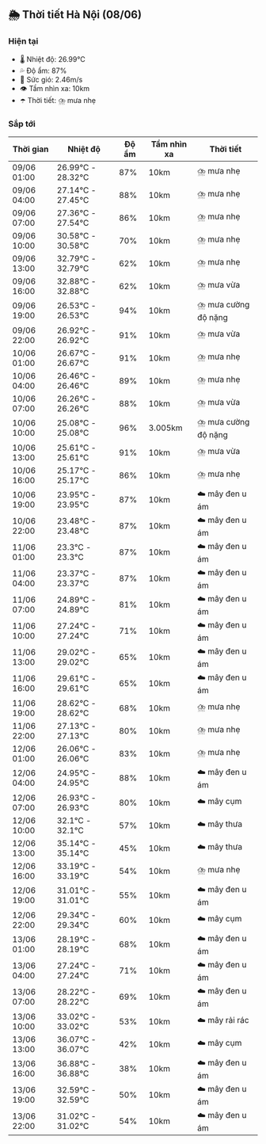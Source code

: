 ## 🌦️ Thời tiết Hà Nội (08/06)

### Hiện tại

- 🌡️ Nhiệt độ: 26.99℃
- 💦 Độ ẩm: 87%
- 💨 Sức gió: 2.46m/s
- 👁️ Tầm nhìn xa: 10km
- ☂️ Thời tiết: ⛈️ mưa nhẹ

### Sắp tới

| Thời gian | Nhiệt độ | Độ ẩm | Tầm nhìn xa | Thời tiết |
| --- | --- | --- | --- | --- |
| 09/06 01:00 | 26.99℃ - 28.32℃ | 87% | 10km | ⛈️ mưa nhẹ |
| 09/06 04:00 | 27.14℃ - 27.45℃ | 88% | 10km | ⛈️ mưa nhẹ |
| 09/06 07:00 | 27.36℃ - 27.54℃ | 86% | 10km | ⛈️ mưa nhẹ |
| 09/06 10:00 | 30.58℃ - 30.58℃ | 70% | 10km | ⛈️ mưa nhẹ |
| 09/06 13:00 | 32.79℃ - 32.79℃ | 62% | 10km | ⛈️ mưa nhẹ |
| 09/06 16:00 | 32.88℃ - 32.88℃ | 62% | 10km | ⛈️ mưa vừa |
| 09/06 19:00 | 26.53℃ - 26.53℃ | 94% | 10km | ⛈️ mưa cường độ nặng |
| 09/06 22:00 | 26.92℃ - 26.92℃ | 91% | 10km | ⛈️ mưa vừa |
| 10/06 01:00 | 26.67℃ - 26.67℃ | 91% | 10km | ⛈️ mưa nhẹ |
| 10/06 04:00 | 26.46℃ - 26.46℃ | 89% | 10km | ⛈️ mưa nhẹ |
| 10/06 07:00 | 26.26℃ - 26.26℃ | 88% | 10km | ⛈️ mưa vừa |
| 10/06 10:00 | 25.08℃ - 25.08℃ | 96% | 3.005km | ⛈️ mưa cường độ nặng |
| 10/06 13:00 | 25.61℃ - 25.61℃ | 91% | 10km | ⛈️ mưa vừa |
| 10/06 16:00 | 25.17℃ - 25.17℃ | 86% | 10km | ⛈️ mưa nhẹ |
| 10/06 19:00 | 23.95℃ - 23.95℃ | 87% | 10km | ☁️ mây đen u ám |
| 10/06 22:00 | 23.48℃ - 23.48℃ | 87% | 10km | ☁️ mây đen u ám |
| 11/06 01:00 | 23.3℃ - 23.3℃ | 87% | 10km | ☁️ mây đen u ám |
| 11/06 04:00 | 23.37℃ - 23.37℃ | 87% | 10km | ☁️ mây đen u ám |
| 11/06 07:00 | 24.89℃ - 24.89℃ | 81% | 10km | ☁️ mây đen u ám |
| 11/06 10:00 | 27.24℃ - 27.24℃ | 71% | 10km | ☁️ mây đen u ám |
| 11/06 13:00 | 29.02℃ - 29.02℃ | 65% | 10km | ☁️ mây đen u ám |
| 11/06 16:00 | 29.61℃ - 29.61℃ | 65% | 10km | ☁️ mây đen u ám |
| 11/06 19:00 | 28.62℃ - 28.62℃ | 68% | 10km | ⛈️ mưa nhẹ |
| 11/06 22:00 | 27.13℃ - 27.13℃ | 80% | 10km | ⛈️ mưa nhẹ |
| 12/06 01:00 | 26.06℃ - 26.06℃ | 83% | 10km | ⛈️ mưa nhẹ |
| 12/06 04:00 | 24.95℃ - 24.95℃ | 88% | 10km | ☁️ mây đen u ám |
| 12/06 07:00 | 26.93℃ - 26.93℃ | 80% | 10km | ☁️ mây cụm |
| 12/06 10:00 | 32.1℃ - 32.1℃ | 57% | 10km | ☁️ mây thưa |
| 12/06 13:00 | 35.14℃ - 35.14℃ | 45% | 10km | ☁️ mây thưa |
| 12/06 16:00 | 33.19℃ - 33.19℃ | 54% | 10km | ⛈️ mưa nhẹ |
| 12/06 19:00 | 31.01℃ - 31.01℃ | 55% | 10km | ☁️ mây đen u ám |
| 12/06 22:00 | 29.34℃ - 29.34℃ | 60% | 10km | ☁️ mây cụm |
| 13/06 01:00 | 28.19℃ - 28.19℃ | 68% | 10km | ☁️ mây đen u ám |
| 13/06 04:00 | 27.24℃ - 27.24℃ | 71% | 10km | ☁️ mây đen u ám |
| 13/06 07:00 | 28.22℃ - 28.22℃ | 69% | 10km | ☁️ mây đen u ám |
| 13/06 10:00 | 33.02℃ - 33.02℃ | 53% | 10km | ☁️ mây rải rác |
| 13/06 13:00 | 36.07℃ - 36.07℃ | 42% | 10km | ☁️ mây cụm |
| 13/06 16:00 | 36.88℃ - 36.88℃ | 38% | 10km | ☁️ mây đen u ám |
| 13/06 19:00 | 32.59℃ - 32.59℃ | 50% | 10km | ☁️ mây đen u ám |
| 13/06 22:00 | 31.02℃ - 31.02℃ | 54% | 10km | ☁️ mây đen u ám |
